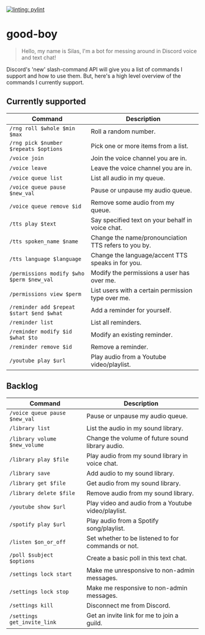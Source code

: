 [![linting: pylint](https://img.shields.io/badge/linting-pylint-yellowgreen)](https://github.com/pylint-dev/pylint)

# good-boy
> Hello, my name is Silas, I'm a bot for messing around in Discord voice and text chat!

Discord's 'new' slash-command API will give you a list of commands I support and how to use them.
But, here's a high level overview of the commands I currently support.

## Currently supported
| Command                                   | Description                                          |
| ----------------------------------------- | ---------------------------------------------------- |
| `/rng roll $whole $min $max`              | Roll a random number.                                |
| `/rng pick $number $repeats $options`     | Pick one or more items from a list.                  |
| `/voice join`                             | Join the voice channel you are in.                   |
| `/voice leave`                            | Leave the voice channel you are in.                  |
| `/voice queue list`                       | List all audio in my queue.                          |
| `/voice queue pause $new_val`             | Pause or unpause my audio queue.                     |
| `/voice queue remove $id`                 | Remove some audio from my queue.                     |
| `/tts play $text`                         | Say specified text on your behalf in voice chat.     |
| `/tts spoken_name $name`                  | Change the name/pronounciation TTS refers to you by. |
| `/tts language $language`                 | Change the language/accent TTS speaks in for you.    |
| `/permissions modify $who $perm $new_val` | Modify the permissions a user has over me.           |
| `/permissions view $perm`                 | List users with a certain permission type over me.   |
| `/reminder add $repeat $start $end $what` | Add a reminder for yourself.                         |
| `/reminder list`                          | List all reminders.                                  |
| `/reminder modify $id $what $to`          | Modify an existing reminder.                         |
| `/reminder remove $id`                    | Remove a reminder.                                   |
| `/youtube play $url`                      | Play audio from a Youtube video/playlist.            |


## Backlog
| Command                       | Description                                         |
| ----------------------------- | --------------------------------------------------- |
| `/voice queue pause $new_val` | Pause or unpause my audio queue.                    |
| `/library list`               | List the audio in my sound library.                 |
| `/library volume $new_volume` | Change the volume of future sound library audio.    |
| `/library play $file`         | Play audio from my sound library in voice chat.     |
| `/library save`               | Add audio to my sound library.                      |
| `/library get $file`          | Get audio from my sound library.                    |
| `/library delete $file`       | Remove audio from my sound library.                 |
| `/youtube show $url`          | Play video and audio from a Youtube video/playlist. |
| `/spotify play $url`          | Play audio from a Spotify song/playlist.            |
| `/listen $on_or_off`          | Set whether to be listened to for commands or not.  |
| `/poll $subject $options`     | Create a basic poll in this text chat.              |
| `/settings lock start`        | Make me unresponsive to non-admin messages.         |
| `/settings lock stop`         | Make me responsive to non-admin messages.           |
| `/settings kill`              | Disconnect me from Discord.                         |
| `/settings get_invite_link`   | Get an invite link for me to join a guild.          |
